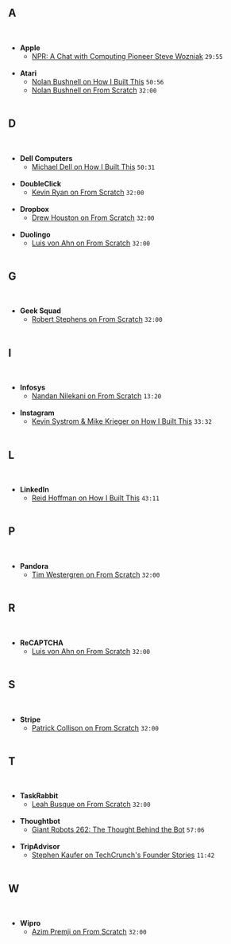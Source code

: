 ## A
&nbsp;
- **Apple**
  - [NPR: A Chat with Computing Pioneer Steve Wozniak](https://www.npr.org/templates/story/story.php?storyId=6167297) `29:55`  
&nbsp;
- **Atari**
  - [Nolan Bushnell on How I Built This](https://player.fm/series/how-i-built-this-with-guy-raz/atari-chuck-e-cheeses-nolan-bushnell) `50:56`
  - [Nolan Bushnell on From Scratch](https://player.fm/series/from-scratch-30101/nolan-bushnell) `32:00`  
&nbsp;
## D
&nbsp;
- **Dell Computers**
  - [Michael Dell on How I Built This](https://player.fm/series/how-i-built-this-with-guy-raz/dell-computers-michael-dell) `50:31`  
&nbsp;
- **DoubleClick**
  - [Kevin Ryan on From Scratch](https://player.fm/series/from-scratch-30101/kevin-ryan) `32:00`  
&nbsp;
- **Dropbox**
  - [Drew Houston on From Scratch](https://player.fm/series/from-scratch-30101/drew-houston) `32:00`  
&nbsp;
- **Duolingo**
  - [Luis von Ahn on From Scratch](https://player.fm/series/from-scratch-30101/luis-von-ahn) `32:00`  
&nbsp;
## G
&nbsp;
- **Geek Squad**
  - [Robert Stephens on From Scratch](https://player.fm/series/from-scratch-30101/robert-stephens) `32:00`  
&nbsp;
## I
&nbsp;
- **Infosys**
  - [Nandan Nilekani on From Scratch](https://player.fm/series/from-scratch-30101/nandan-nilekani) `13:20`  
&nbsp;
- **Instagram**
  - [Kevin Systrom & Mike Krieger on How I Built This](https://player.fm/series/how-i-built-this-with-guy-raz/instagram-kevin-systrom-mike-krieger-98iAhuOIQGDw1doL) `33:32`  
&nbsp;
## L
&nbsp;
- **LinkedIn**
  - [Reid Hoffman on How I Built This](https://player.fm/series/how-i-built-this-with-guy-raz/linkedin-reid-hoffman) `43:11`  
&nbsp;
## P
&nbsp;
- **Pandora**
  - [Tim Westergren on From Scratch](https://player.fm/series/from-scratch-30101/tim-westergren) `32:00`  
&nbsp;
## R
&nbsp;
- **ReCAPTCHA**
  - [Luis von Ahn on From Scratch](https://player.fm/series/from-scratch-30101/luis-von-ahn) `32:00`  
&nbsp;
## S
&nbsp;
- **Stripe**
  - [Patrick Collison on From Scratch](https://player.fm/series/from-scratch-30101/patrick-collison) `32:00`  
&nbsp;
## T
&nbsp;
- **TaskRabbit**
  - [Leah Busque on From Scratch](https://player.fm/series/from-scratch-30101/leah-busque) `32:00`  
&nbsp;
- **Thoughtbot**
  - [Giant Robots 262: The Thought Behind the Bot](https://player.fm/series/series-1401629/262-the-thought-behind-the-bot) `57:06`  
&nbsp;
- **TripAdvisor**
  - [Stephen Kaufer on TechCrunch's Founder Stories](https://www.youtube.com/watch?v=5JBa9ZH1i1M) `11:42`  
&nbsp;
## W
&nbsp;
- **Wipro**
  - [Azim Premji on From Scratch](https://player.fm/series/from-scratch-30101/azim-premji) `32:00`  
&nbsp;
